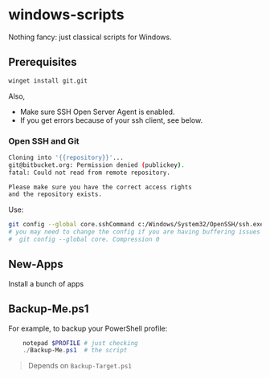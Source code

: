 # windows-scripts

Nothing fancy: just classical scripts for Windows.

## Prerequisites

```sh
winget install git.git
```

Also, 

- Make sure SSH Open Server Agent is enabled.
- If you get errors because of your ssh client, see below.

### Open SSH and Git

```sh
Cloning into '{{repository}}'...
git@bitbucket.org: Permission denied (publickey).
fatal: Could not read from remote repository.

Please make sure you have the correct access rights
and the repository exists.
```

Use:

```sh
git config --global core.sshCommand c:/Windows/System32/OpenSSH/ssh.exe
# you may need to change the config if you are having buffering issues
#  git config --global core. Compression 0
```

## New-Apps

Install a bunch of apps

## Backup-Me.ps1

For example, to backup your PowerShell profile:

```powershell
    notepad $PROFILE # just checking
    ./Backup-Me.ps1  # the script

```

> Depends on `Backup-Target.ps1`
